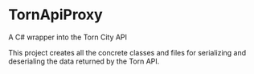 # TornApiProxy
A C# wrapper into the Torn City API

This project creates all the concrete classes and files for serializing and deserialing the data returned by the Torn API.
